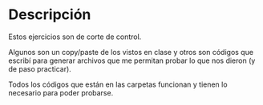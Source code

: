 # Descripción

Estos ejercicios son de corte de control.  

Algunos son un copy/paste de los vistos en clase y otros son códigos que escribí para generar archivos que me permitan probar lo que nos dieron (y de paso practicar).  

Todos los códigos que están en las carpetas funcionan y tienen lo necesario para poder probarse.
